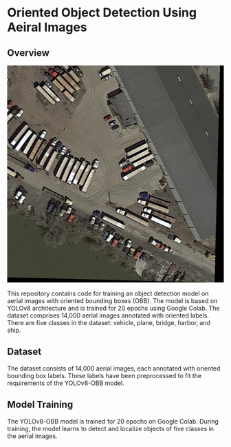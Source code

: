 # Oriented Object Detection Using Aeiral Images

## Overview

![A sample from the dataset](./P0013__1__314___752.png)

This repository contains code for training an object detection model on aerial images with oriented bounding boxes (OBB). The model is based on YOLOv8 architecture and is trained for 20 epochs using Google Colab. The dataset comprises 14,000 aerial images annotated with oriented labels. There are five classes in the dataset: vehicle, plane, bridge, harbor, and ship.

## Dataset

The dataset consists of 14,000 aerial images, each annotated with oriented bounding box labels. These labels have been preprocessed to fit the requirements of the YOLOv8-OBB model.

## Model Training

The YOLOv8-OBB model is trained for 20 epochs on Google Colab. During training, the model learns to detect and localize objects of five classes in the aerial images.
